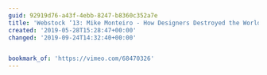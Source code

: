 ```yaml
---
guid: 92919d76-a43f-4ebb-8247-b8360c352a7e
title: 'Webstock ‘13: Mike Monteiro - How Designers Destroyed the World on Vimeo'
created: '2019-05-28T15:28:47+00:00'
changed: '2019-09-24T14:32:40+00:00'


bookmark_of: 'https://vimeo.com/68470326'
---
```


